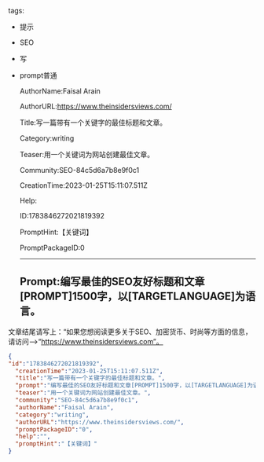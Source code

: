   tags: 
- 提示
- SEO
- 写
- prompt普通

  AuthorName:Faisal Arain

  AuthorURL:https://www.theinsidersviews.com/

  Title:写一篇带有一个关键字的最佳标题和文章。

  Category:writing

  Teaser:用一个关键词为网站创建最佳文章。

  Community:SEO-84c5d6a7b8e9f0c1

  CreationTime:2023-01-25T15:11:07.511Z

  Help:

  ID:1783846272021819392

  PromptHint:【关键词】

  PromptPackageID:0

  ---

  ## Prompt:编写最佳的SEO友好标题和文章[PROMPT]1500字，以[TARGETLANGUAGE]为语言。

文章结尾请写上：“如果您想阅读更多关于SEO、加密货币、时尚等方面的信息，请访问-->“https://www.theinsidersviews.com”。

  ```json
  {
  "id":"1783846272021819392",
    "creationTime":"2023-01-25T15:11:07.511Z",
    "title":"写一篇带有一个关键字的最佳标题和文章。",
    "prompt":"编写最佳的SEO友好标题和文章[PROMPT]1500字，以[TARGETLANGUAGE]为语言。\n\n文章结尾请写上：“如果您想阅读更多关于SEO、加密货币、时尚等方面的信息，请访问-->“https://www.theinsidersviews.com”。",
    "teaser":"用一个关键词为网站创建最佳文章。",
    "community":"SEO-84c5d6a7b8e9f0c1",
    "authorName":"Faisal Arain",
    "category":"writing",
    "authorURL":"https://www.theinsidersviews.com/",
    "promptPackageID":"0",
    "help":"",
    "promptHint":"【关键词】"
  }
  ```
